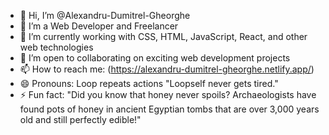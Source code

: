 - 👋 Hi, I’m @Alexandru-Dumitrel-Gheorghe
- 👀 I’m a Web Developer and Freelancer
- 💼 I’m currently working with CSS, HTML, JavaScript, React, and other web technologies
- 💞️ I’m open to collaborating on exciting web development projects
- 📫 How to reach me: (https://alexandru-dumitrel-gheorghe.netlify.app/)
- 😄 Pronouns: Loop repeats actions "Loopself never gets tired."
- ⚡ Fun fact: "Did you know that honey never spoils? Archaeologists have found pots of honey in ancient Egyptian tombs that are over 3,000 years old and still perfectly edible!"

<!--- Alexandru-Dumitrel-Gheorghe/Alexandru-Dumitrel-Gheorghe is a ✨ special ✨ repository because its `README.md` (this file) appears on your GitHub profile. You can click the Preview link to take a look at your changes. --->
